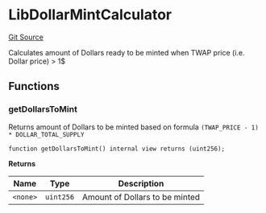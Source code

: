# LibDollarMintCalculator
[Git Source](https://github.com/tungbq/ubiquity-dollar/blob/021a1767655c717ff939fd1e4c995d537ff29f07/src/dollar/libraries/LibDollarMintCalculator.sol)

Calculates amount of Dollars ready to be minted when TWAP price (i.e. Dollar price) > 1$


## Functions
### getDollarsToMint

Returns amount of Dollars to be minted based on formula `(TWAP_PRICE - 1) * DOLLAR_TOTAL_SUPPLY`


```solidity
function getDollarsToMint() internal view returns (uint256);
```
**Returns**

|Name|Type|Description|
|----|----|-----------|
|`<none>`|`uint256`|Amount of Dollars to be minted|


